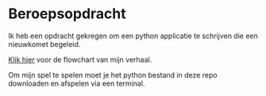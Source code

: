 # Beroepsopdracht
Ik heb een opdracht gekregen om een python applicatie te schrijven die een nieuwkomet begeleid.

[Klik hier](https://ambrero.nl/wp-content/uploads/knowledgebasefootage/flowchart.jpg) voor de flowchart van mijn verhaal.

Om mijn spel te spelen moet je het python bestand in deze repo downloaden en afspelen via een terminal.
